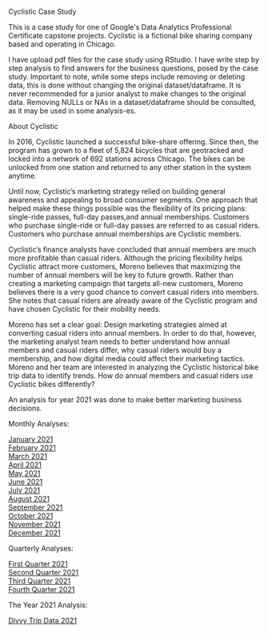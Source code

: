 Cyclistic Case Study


This is a  case study for one of Google's Data Analytics Professional Certificate capstone projects. Cyclistic is a fictional bike sharing company based and operating in Chicago. 

I have upload pdf files for the case study using RStudio. I have write step by step analysis to find answers for the business questions, posed by the case study. Important to note, while some steps include removing or deleting data, this is done without changing the original dataset/dataframe. It is never recommended for a junior analyst to make changes to the original data. Removing NULLs or NAs in a dataset/dataframe should be consulted, as it may be used in some analysis-es.

About Cyclistic

In 2016, Cyclistic launched a successful bike-share offering. Since then, the program has grown to a fleet of 5,824 bicycles that are geotracked and locked into a network of 692 stations across Chicago. The bikes can be unlocked from one station and returned to any other station in the system anytime.

Until now, Cyclistic’s marketing strategy relied on building general awareness and appealing to broad consumer segments. One approach that helped make these things possible was the flexibility of its pricing plans: single-ride passes, full-day passes,and annual memberships. Customers who purchase single-ride or full-day passes are referred to as casual riders. Customers who purchase annual memberships are Cyclistic members.

Cyclistic’s finance analysts have concluded that annual members are much more profitable than casual riders. Although the pricing flexibility helps Cyclistic attract more customers, Moreno believes that maximizing the number of annual members will be key to future growth. Rather than creating a marketing campaign that targets all-new customers, Moreno believes there is a very good chance to convert casual riders into members. She notes that casual riders are already aware of the Cyclistic program and have chosen Cyclistic for their mobility needs.

Moreno has set a clear goal: Design marketing strategies aimed at converting casual riders into annual members. In order to do that, however, the marketing analyst team needs to better understand how annual members and casual riders differ, why casual riders would buy a membership, and how digital media could affect their marketing tactics. Moreno and her team are interested in analyzing the Cyclistic historical bike trip data to identify trends. How do annual members and casual riders use Cyclistic bikes differently?

An analysis for year 2021 was done to make better marketing business decisions.

Monthly Analyses:

[January 2021](https://github.com/hezarbamerni/Cyclistic_Case_Study/blob/main/Cyclistic%20Case%20Study%20Jan21.pdf)  
[February 2021](https://github.com/hezarbamerni/Cyclistic_Case_Study/blob/main/Cyclistic%20Case%20Study%20Feb21.pdf)  
[March 2021](https://github.com/hezarbamerni/Cyclistic_Case_Study/blob/main/Cyclistic%20Case%20Study%20Mar21.pdf)  
[April 2021](https://github.com/hezarbamerni/Cyclistic_Case_Study/blob/main/Cyclistic%20Case%20Study%20Apr21.pdf)  
[May 2021](https://github.com/hezarbamerni/Cyclistic_Case_Study/blob/main/Cyclistic%20Case%20Study%20May21.pdf)  
[June 2021](https://github.com/hezarbamerni/Cyclistic_Case_Study/blob/main/Cyclistic%20Case%20Study%20Jun21.pdf)  
[July 2021](https://github.com/hezarbamerni/Cyclistic_Case_Study/blob/main/Cyclistic%20Case%20Study%20Jul21.pdf)  
[August 2021](https://github.com/hezarbamerni/Cyclistic_Case_Study/blob/main/Cyclistic%20Case%20Study%20Aug21.pdf)  
[September 2021](https://github.com/hezarbamerni/Cyclistic_Case_Study/blob/main/Cyclistic%20Case%20Study%20Sep21.pdf)  
[October 2021](https://github.com/hezarbamerni/Cyclistic_Case_Study/blob/main/Cyclistic%20Case%20Study%20Oct21.pdf)  
[November 2021](https://github.com/hezarbamerni/Cyclistic_Case_Study/blob/main/Cyclistic%20Case%20Study%20Nov21.pdf)  
[December 2021](https://github.com/hezarbamerni/Cyclistic_Case_Study/blob/main/Cyclistic%20Case%20Study%20Dec21.pdf)  

Quarterly Analyses:

[First Quarter 2021](https://github.com/hezarbamerni/Cyclistic_Case_Study/blob/main/Cyclistic%20Case%20Study%20Q1%202021.pdf)  
[Second Quarter 2021](https://github.com/hezarbamerni/Cyclistic_Case_Study/blob/main/Cyclistic%20Case%20Study%20Q2%202021.pdf)  
[Third Quarter 2021](https://github.com/hezarbamerni/Cyclistic_Case_Study/blob/main/Cyclistic%20Case%20Study%20Q3%202021.pdf)  
[Fourth Quarter 2021](https://github.com/hezarbamerni/Cyclistic_Case_Study/blob/main/Cyclistic%20Case%20Study%20Q4%202021.pdf)  

The Year 2021 Analysis:

[Divvy Trip Data 2021](https://github.com/hezarbamerni/Cyclistic_Case_Study/blob/main/Cyclistic%20Case%20Study%202021%20All%20Trips.pdf)
